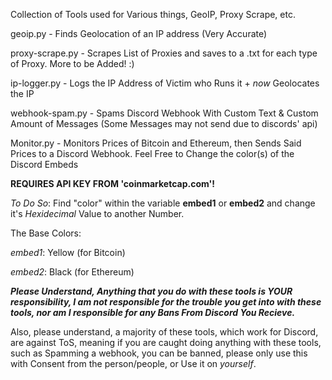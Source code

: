 Collection of Tools used for Various things, GeoIP, Proxy Scrape, etc.

geoip.py - Finds Geolocation of an IP address (Very Accurate)

proxy-scrape.py - Scrapes List of Proxies and saves to a .txt for each type of Proxy. More to be Added! :)

ip-logger.py - Logs the IP Address of Victim who Runs it + *now* Geolocates the IP

webhook-spam.py - Spams Discord Webhook With Custom Text & Custom Amount of Messages (Some Messages may not send due to discords' api)

Monitor.py - Monitors Prices of Bitcoin and Ethereum, then Sends Said Prices to a Discord Webhook. Feel Free to Change the color(s) of the Discord Embeds

**REQUIRES API KEY FROM 'coinmarketcap.com'!**


*To Do So*: Find "color" within the variable **embed1** or **embed2** and change it's *Hexidecimal* Value to another Number. 

The Base Colors:

*embed1*: Yellow (for Bitcoin)

*embed2*: Black (for Ethereum)

***Please Understand, Anything that you do with these tools is YOUR responsibility, I am not responsible for the trouble you get into with these tools, nor am I responsible for any Bans From Discord You Recieve.***

Also, please understand, a majority of these tools, which work for Discord, are against ToS, meaning if you are caught doing anything with these tools, such as Spamming a webhook, you can be banned, please only use this with Consent from the person/people, or Use it on *yourself*.
